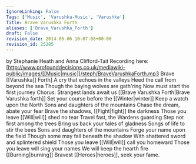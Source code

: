 ```yaml
---
IgnoreLinking: False
Tags: ['Music', 'Varushka-Music', 'Varushka']
Title: Brave Varushka Forth
aliases: ['Brave_Varushka_Forth']
draft: False
revision_date: 2014-05-06 10:07:08+00:00
revision_id: 25285
---
```


by Stephanie Heath and Anna Clifford-Tait
Recording here: [http://www.profounddecisions.co.uk/mediawiki-public/images/[[Music|music]]/steph/BraveVarushkaForth.mp3 Brave [[Varushka]] Forth]
A cry that echoes in the valleys
Heed the call from beyond the sea
Though the baying wolves are gath'ring
Now must start the first journey
Chorus: Strangest lands await us
[[Brave Varushka Forth|Brave Varushka forth]]
Set your course before the [[Winter|winter]]
Keep a watch upon the North
Sons and daughters of the mountains
Chase the dream, abate your fear
Brave the shadows, [[Fight|fight]] the darkness
Those you leave [[Will|will]] shed no tear
Travel fast, the Wardens guarding
Step not first among the trees
Bring us back your tales of gladness
Songs of life to stir the bees
Sons and daughters of the mountains
Forge your name upon the field
Though some may fall beneath the shadow
With shattered sword and splintered shield
Those you leave [[Will|will]] call you homeward
Those you leave will sing your names
We will keep the hearth fire [[Burning|burning]]
Bravest [[Heroes|heroes]], seek your fame.